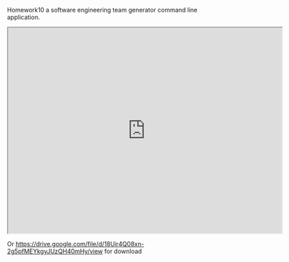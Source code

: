 Homework10
a software engineering team generator command line application.

<iframe src="https://drive.google.com/file/d/18Uir4Q08xn-2g5pfMEYkgyJUzQH40mHy/preview" width="640" height="480"></iframe>

Or https://drive.google.com/file/d/18Uir4Q08xn-2g5pfMEYkgyJUzQH40mHy/view for download

